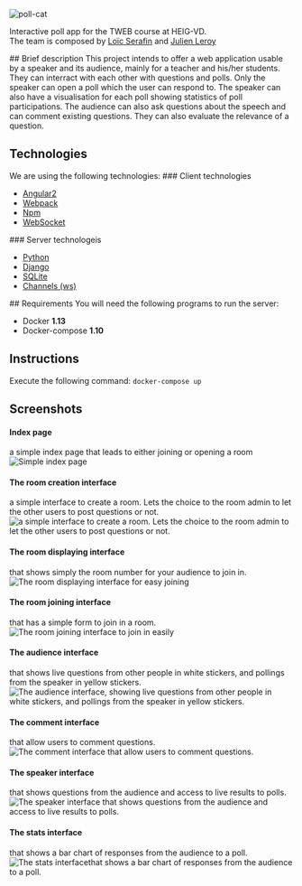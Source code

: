 ![poll-cat](doc/pollcat.png)

Interactive poll app for the TWEB course at HEIG-VD.<br>The team is composed by [Loïc Serafin](https://github.com/pikkle) and [Julien Leroy](https://github.com/limayankee)<br>

## Brief description
This project intends to offer a web application usable by a speaker and its audience, mainly for a teacher and his/her students.<br>
They can interract with each other with questions and polls. Only the speaker can open a poll which the user can respond to.
The speaker can also have a visualisation for each poll showing statistics of poll participations. The audience can also ask
questions about the speech and can comment existing questions. They can also evaluate the relevance of a question.

## Technologies
We are using the following technologies:
### Client technologies
- [Angular2](https://angular.io/)
- [Webpack](https://webpack.github.io/)
- [Npm](https://www.npmjs.com/)
- [WebSocket](https://developer.mozilla.org/fr/docs/WebSockets)

### Server technologeis
- [Python](https://www.python.org/)
- [Django](https://www.djangoproject.com/)
- [SQLite](https://sqlite.org/)
- [Channels (ws)](https://channels.readthedocs.io/en/stable/)

## Requirements
You will need the following programs to run the server:
- Docker **1.13**
- Docker-compose **1.10**

## Instructions
Execute the following command:
`docker-compose up`

## Screenshots

#### Index page
a simple index page that leads to either joining or opening a room
![Simple index page](doc/screenshots/screenshot1.png)

#### The room creation interface
a simple interface to create a room. Lets the choice to the room admin to let the other users to post questions or not.
![a simple interface to create a room. Lets the choice to the room admin to let the other users to post questions or not.](doc/screenshots/screenshot2.png)

#### The room displaying interface
that shows simply the room number for your audience to join in.
![The room displaying interface for easy joining](doc/screenshots/screenshot3.png)

#### The room joining interface
that has a simple form to join in a room.
![The room joining interface to join in easily](doc/screenshots/screenshot4.png)

#### The audience interface
that shows live questions from other people in white stickers, and pollings from the speaker in yellow stickers.
![The audience interface, showing live questions from other people in white stickers, and pollings from the speaker in yellow stickers.](doc/screenshots/screenshot5.png)

#### The comment interface
that allow users to comment questions.
![The comment interface that allow users to comment questions.](doc/screenshots/screenshot6.png)

#### The speaker interface
that shows questions from the audience and access to live results to polls.
![The speaker interface that shows questions from the audience and access to live results to polls.](doc/screenshots/screenshot7.png)

#### The stats interface
that shows a bar chart of responses from the audience to a poll.
![The stats interfacethat shows a bar chart of responses from the audience to a poll.](doc/screenshots/screenshot8.png)
